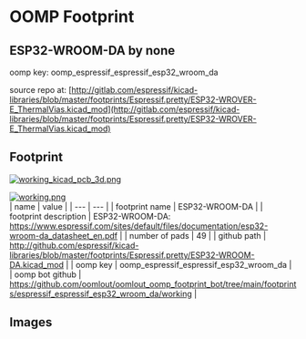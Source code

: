 # OOMP Footprint  
## ESP32-WROOM-DA  by none  
  
oomp key: oomp_espressif_espressif_esp32_wroom_da  
  
source repo at: [http://gitlab.com/espressif/kicad-libraries/blob/master/footprints/Espressif.pretty/ESP32-WROVER-E_ThermalVias.kicad_mod](http://gitlab.com/espressif/kicad-libraries/blob/master/footprints/Espressif.pretty/ESP32-WROVER-E_ThermalVias.kicad_mod)  
## Footprint  
  
[![working_kicad_pcb_3d.png](working_kicad_pcb_3d_600.png)](working_kicad_pcb_3d.png)  
  
[![working.png](working_600.png)](working.png)  
| name | value | 
| --- | --- | 
| footprint name | ESP32-WROOM-DA | 
| footprint description | ESP32-WROOM-DA: https://www.espressif.com/sites/default/files/documentation/esp32-wroom-da_datasheet_en.pdf | 
| number of pads | 49 | 
| github path | http://github.com/espressif/kicad-libraries/blob/master/footprints/Espressif.pretty/ESP32-WROOM-DA.kicad_mod | 
| oomp key | oomp_espressif_espressif_esp32_wroom_da | 
| oomp bot github | https://github.com/oomlout/oomlout_oomp_footprint_bot/tree/main/footprints/espressif_espressif_esp32_wroom_da/working | 
## Images  
